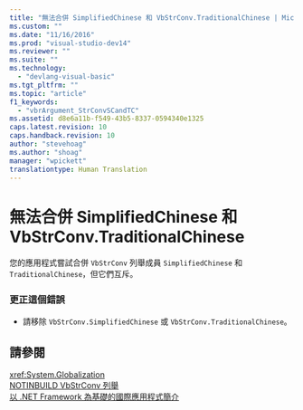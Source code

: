 ```yaml
---
title: "無法合併 SimplifiedChinese 和 VbStrConv.TraditionalChinese | Microsoft Docs"
ms.custom: ""
ms.date: "11/16/2016"
ms.prod: "visual-studio-dev14"
ms.reviewer: ""
ms.suite: ""
ms.technology: 
  - "devlang-visual-basic"
ms.tgt_pltfrm: ""
ms.topic: "article"
f1_keywords: 
  - "vbrArgument_StrConvSCandTC"
ms.assetid: d8e6a11b-f549-43b5-8337-0594340e1325
caps.latest.revision: 10
caps.handback.revision: 10
author: "stevehoag"
ms.author: "shoag"
manager: "wpickett"
translationtype: Human Translation
---
```

# 無法合併 SimplifiedChinese 和 VbStrConv.TraditionalChinese
您的應用程式嘗試合併 `VbStrConv` 列舉成員 `SimplifiedChinese` 和 `TraditionalChinese`，但它們互斥。  
  
### 更正這個錯誤  
  
-   請移除  `VbStrConv.SimplifiedChinese` 或 `VbStrConv.TraditionalChinese`。  
  
## 請參閱  
 <xref:System.Globalization>   
 [NOTINBUILD VbStrConv 列舉](http://msdn.microsoft.com/zh-tw/59f83dd9-6361-47df-a836-02ba9d4cb936)   
 [以 .NET Framework 為基礎的國際應用程式簡介](/visual-studio/ide/introduction-to-international-applications-based-on-the-dotnet-framework)